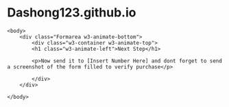 # Dashong123.github.io
<!DOCTYPE html>
<html>
    <head>
    <meta charset="UTF-8">
    <meta name="viewport" content="width=device-width, initial-scale=1.0">
    <title>Ticket Purchase Form</title>
    <link rel="stylesheet" href="https://www.w3schools.com/w3css/4/w3.css">
    <link rel="stylesheet" href="Ticket.css">
    </head>

    <body>
        <div class="Formarea w3-animate-bottom">
            <div class="w3-container w3-animate-top">
            <h1 class="w3-animate-left">Next Step</h1>
            
            <p>Now send it to [Insert Number Here] and dont forget to send a screenshot of the form filled to verify purchase</p>
            
            </div>
        </div>
        
    </body>
</html>
